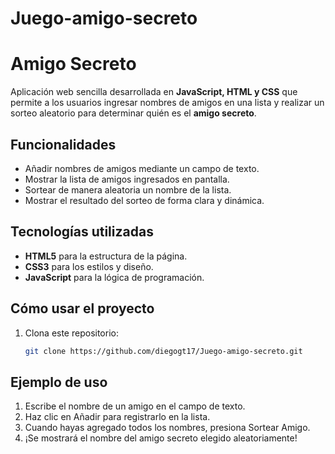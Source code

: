 # Juego-amigo-secreto
# Amigo Secreto

Aplicación web sencilla desarrollada en **JavaScript, HTML y CSS** que permite a los usuarios ingresar nombres de amigos en una lista y realizar un sorteo aleatorio para determinar quién es el **amigo secreto**.  

## Funcionalidades
- Añadir nombres de amigos mediante un campo de texto.
- Mostrar la lista de amigos ingresados en pantalla.
- Sortear de manera aleatoria un nombre de la lista.
- Mostrar el resultado del sorteo de forma clara y dinámica.

##  Tecnologías utilizadas
- **HTML5** para la estructura de la página.
- **CSS3** para los estilos y diseño.
- **JavaScript** para la lógica de programación.

## Cómo usar el proyecto
1. Clona este repositorio:
   ```bash
   git clone https://github.com/diegogt17/Juego-amigo-secreto.git

## Ejemplo de uso
1. Escribe el nombre de un amigo en el campo de texto.
2. Haz clic en Añadir para registrarlo en la lista.
3. Cuando hayas agregado todos los nombres, presiona Sortear Amigo.
4. ¡Se mostrará el nombre del amigo secreto elegido aleatoriamente!
